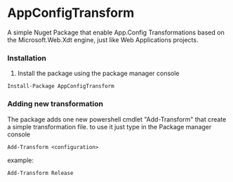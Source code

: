 AppConfigTransform
===========

A simple Nuget Package that enable App.Config Transformations based on the Microsoft.Web.Xdt engine, just like Web Applications projects.


### Installation

1. Install the package using the package manager console
```
Install-Package AppConfigTransform 
```

### Adding new transformation

The package adds one new powershell cmdlet "Add-Transform" that create a simple transformation file. to use it just type in the Package manager console
```
Add-Transform <configuration>
```
example:
```
Add-Transform Release
```

